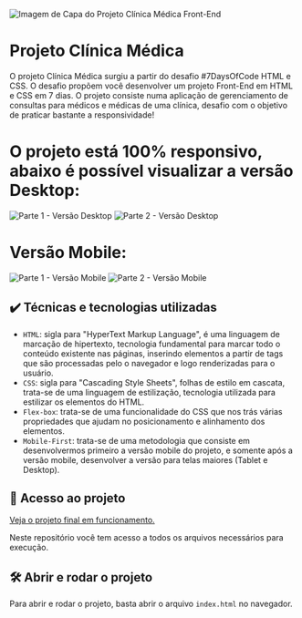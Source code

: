 ![Imagem de Capa do Projeto Clínica Médica Front-End](https://github.com/josewellingtonn/clinica-medica/assets/152819590/ce82c5d7-2a11-4f2d-80d7-7a8820276a6d)



# Projeto Clínica Médica

O projeto Clínica Médica surgiu a partir do desafio #7DaysOfCode HTML e CSS. O desafio propõem você desenvolver um projeto Front-End em HTML e CSS em 7 dias. O projeto consiste numa aplicação de gerenciamento de consultas para médicos e médicas de uma clínica, desafio com o objetivo de praticar bastante a responsividade!

# O projeto está 100% responsivo, abaixo é possível visualizar a versão Desktop:

![Parte 1 - Versão Desktop](https://github.com/josewellingtonn/clinica-medica/assets/152819590/0d11c800-bcbd-4c69-a2b0-e8534bf07ac9)
![Parte 2 - Versão Desktop](https://github.com/josewellingtonn/clinica-medica/assets/152819590/d3540432-9054-478b-9eda-7b02c707adf4)


# Versão Mobile:

![Parte 1 - Versão Mobile](https://github.com/josewellingtonn/clinica-medica/assets/152819590/5bd0cff9-8021-426f-9ddb-03cebb2780ae)
![Parte 2 - Versão Mobile](https://github.com/josewellingtonn/clinica-medica/assets/152819590/a60196ed-4490-4012-8c7e-7fbaef64071e)

## ✔️ Técnicas e tecnologias utilizadas

- `HTML`: sigla para "HyperText Markup Language", é uma linguagem de marcação de hipertexto, tecnologia fundamental para marcar todo o conteúdo existente nas páginas, inserindo elementos a partir de tags que são processadas pelo o navegador e logo renderizadas para o usuário.
- `CSS`: sigla para "Cascading Style Sheets", folhas de estilo em cascata, trata-se de uma linguagem de estilização, tecnologia utilizada para estilizar os elementos do HTML.
- `Flex-box`: trata-se de uma funcionalidade do CSS que nos trás várias propriedades que ajudam no posicionamento e alinhamento dos elementos.
- `Mobile-First`: trata-se de uma metodologia que consiste em desenvolvermos primeiro a versão mobile do projeto, e somente após a versão mobile, desenvolver a versão para telas maiores (Tablet e Desktop).

## 📁 Acesso ao projeto

[Veja o projeto final em funcionamento.](https://josewellingtonn.github.io/clinica-medica/)

Neste repositório você tem acesso a todos os arquivos necessários para execução.

## 🛠️ Abrir e rodar o projeto

Para abrir e rodar o projeto, basta abrir o arquivo `index.html` no navegador.
